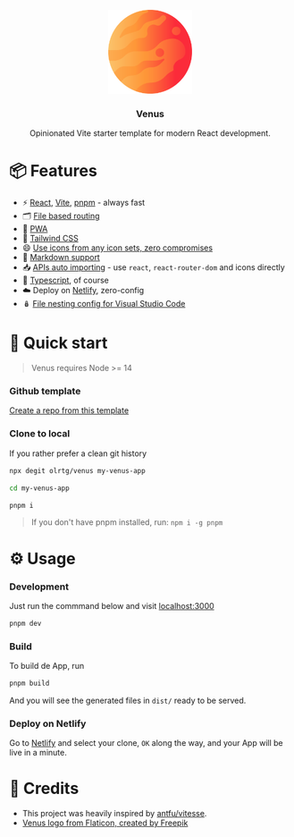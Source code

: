 <p align="center">
  <img src="./public/favicon.png" />
</p>

<h3 align="center">
  Venus
</h3>

<p align="center">
  Opinionated Vite starter template for modern React development.
</p>

# 📦 Features

- ⚡️ [React](https://reactjs.org/), [Vite](https://vitejs.dev/), [pnpm](https://pnpm.io/) - always fast
- 🗂 [File based routing](https://github.com/hannoeru/vite-plugin-pages)
- 📱 [PWA](https://github.com/antfu/vite-plugin-pwa)
- 🎨 [Tailwind CSS](https://tailwindcss.com/)
- 😄 [Use icons from any icon sets, zero compromises](https://github.com/antfu/unplugin-icons)
- 📄 [Markdown support](https://mdxjs.com/)
- 📥 [APIs auto importing](https://github.com/antfu/unplugin-auto-import) - use `react`, `react-router-dom` and icons directly
- 💪 [Typescript](https://www.typescriptlang.org/), of course
- ☁️ Deploy on [Netlify](https://www.netlify.com/), zero-config
- 🪆 [File nesting config for Visual Studio Code](https://github.com/antfu/vscode-file-nesting-config)

# 🚀 Quick start

> Venus requires Node >= 14

### Github template

[Create a repo from this template](https://github.com/olrtg/venus/generate)

### Clone to local

If you rather prefer a clean git history

```bash
npx degit olrtg/venus my-venus-app
```

```bash
cd my-venus-app
```

```bash
pnpm i
```

> If you don't have pnpm installed, run: `npm i -g pnpm`

# ⚙️ Usage

### Development

Just run the commmand below and visit [localhost:3000](http://localhost:3000)

```bash
pnpm dev
```

### Build

To build de App, run

```bash
pnpm build
```

And you will see the generated files in `dist/` ready to be served.

### Deploy on Netlify

Go to [Netlify](https://app.netlify.com/start) and select your clone, `OK` along the way, and your App will be live in a minute.

# 🙏 Credits

- This project was heavily inspired by [antfu/vitesse](https://github.com/antfu/vitesse).
- [Venus logo from Flaticon, created by Freepik](https://www.flaticon.es/packs/space-275)
